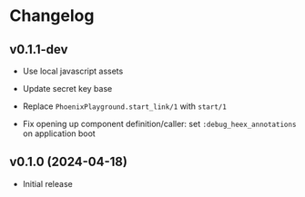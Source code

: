 # Changelog

## v0.1.1-dev

  * Use local javascript assets

  * Update secret key base

  * Replace `PhoenixPlayground.start_link/1` with `start/1`

  * Fix opening up component definition/caller: set `:debug_heex_annotations` on application boot

## v0.1.0 (2024-04-18)

  * Initial release
